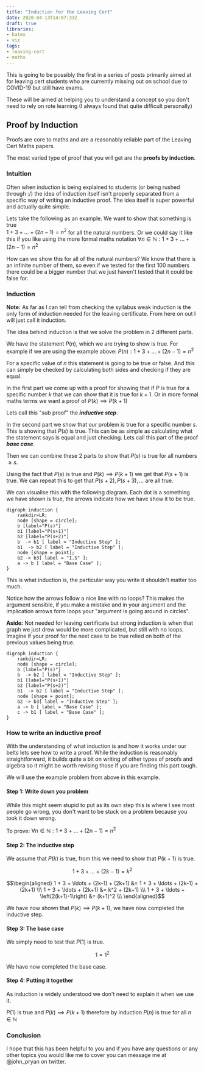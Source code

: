 ```yaml
---
title: "Induction for the Leaving Cert"
date: 2020-04-13T14:07:33Z
draft: true
libraries:
- katex
- viz
tags:
- leaving-cert
- maths
---
```


This is going to be possibly the first in a series of posts primarily aimed at for leaving cert students who are currently missing out on school due to COVID-19 but still have exams.

These will be aimed at helping you to understand a concept so you don't need to rely on rote learning (I always found that quite difficult personally)

## Proof by Induction

Proofs are core to maths and are a reasonably reliable part of the Leaving Cert Maths papers.

The most varied type of proof that you will get are the __proofs by induction__.

### Intuition

Often when induction is being explained to students (or being rushed through :/) the idea of induction itself isn't properly separated from a specific way of writing an inductive proof. The idea itself is super powerful and actually quite simple.


Lets take the following as an example. We want to show that something is true  
$1 + 3 + \ldots + (2n-1) = n^2$ for all the natural numbers.
Or we could say it like this if you like using the more formal maths notation
$\forall n \in \mathbb{N}:1 + 3 + \ldots + (2n-1) = n^2$

How can we show this for all of the natural numbers? We know that there is an infinite number of them, so even if we tested for the first $100$ numbers there could be a bigger number that we just haven't tested that it could be false for.


### Induction

__Note:__ As far as I can tell from checking the syllabus weak induction is the only form of induction needed for the leaving certificate. From here on out I will just call it induction.

The idea behind induction is that we solve the problem in 2 different parts.

We have the statement $P(n)$, which we are trying to show is true. For example if we are using the example above:
$P(n) : 1 + 3 + \ldots + (2n-1) = n^2$

For a specific value of $n$ this statement is going to be true or false. And this can simply be checked by calculating both sides and checking if they are equal.

In the first part we come up with a proof for showing that if $P$ is true for a specific number $k$ that we can show that it is true for $k+1$.
Or in more formal maths terms we want a proof of $P(k) \implies P(k+1)$

Lets call this "sub proof" the ___inductive step___.

In the second part we show that our problem is true for a specific number $s$. This is showing that $P(s)$ is true. This can be as simple as calculating what the statement says is equal and just checking. Lets call this part of the proof ___base case___.

Then we can combine these 2 parts to show that $P(s)$ is true for all numbers $\geq s$.

Using the fact that $P(s)$ is true and $P(k) \implies P(k+1)$ we get that $P(s+1)$ is true. We can repeat this to get that $P(s+2),P(s+3),\ldots$ are all true.

We can visualise this with the following diagram.
Each dot is a something we have shown is true, the arrows indicate how we have show it to be true.
```viz-dot
digraph induction {
    rankdir=LR;
    node [shape = circle];
    b [label="P(s)"]
    b1 [label="P(s+1)"]
    b2 [label="P(s+2)"]
    b  -> b1 [ label = "Inductive Step" ];
    b1  -> b2 [ label = "Inductive Step" ];
    node [shape = point];
    b2 -> b3[ label = "I.S" ];
    a -> b [ label = "Base Case" ];
}
```

This is what induction is, the particular way you write it shouldn't matter too much.

Notice how the arrows follow a nice line with no loops? This makes the argument sensible, if you make a mistake and in your argument and the implication arrows form loops your "argument is going around in circles".

__Aside:__ Not needed for leaving certificate but strong induction is when that graph we just drew would be more complicated, but still with no loops. Imagine if your proof for the next case to be true relied on both of the previous values being true.

```viz-dot
digraph induction {
    rankdir=LR;
    node [shape = circle];
    b [label="P(s)"]
    b  -> b2 [ label = "Inductive Step" ];
    b1 [label="P(s+1)"]
    b2 [label="P(s+2)"]
    b1  -> b2 [ label = "Inductive Step" ];
    node [shape = point];
    b2 -> b3[ label = "Inductive Step" ];
    a -> b [ label = "Base Case" ];
    c -> b1 [ label = "Base Case" ];
}
```

### How to write an inductive proof

With the understanding of what induction is and how it works under our belts lets see how to write a proof. While the induction is reasonably straightforward, it builds quite a bit on writing of other types of proofs and algebra so it might be worth revising those if you are finding this part tough.

We will use the example problem from above in this example.
#### Step 1: Write down you problem

While this might seem stupid to put as its own step this is where I see most people go wrong, you don't want to be stuck on a problem because you took it down wrong.

To prove: $\forall n \in \mathbb{N}:1 + 3 + \ldots + (2n-1) = n^2$

#### Step 2: The inductive step

We assume that $P(k)$ is true, from this we need to show that $P(k+1)$ is true.

$$
1 + 3 + \ldots + (2k-1) = k^2  \tag{P(k)}
$$


$$\begin{aligned} 1 + 3 + \ldots + (2k-1) + (2k+1) &= 1 + 3 + \ldots + (2k-1) + (2k+1) \\\ 1 + 3 + \ldots + (2k+1) &= k^2 + (2k+1) \\\ 1 + 3 + \ldots + \left(2(k+1)-1\right) &= (k+1)^2 \\\ \end{aligned}$$

We have now shown that $P(k) \implies P(k+1)$, we have now completed the inductive step.

#### Step 3: The base case

We simply need to test that $P(1)$ is true.

$$
1 = 1^2 \tag{True}
$$

We have now completed the base case.

#### Step 4: Putting it together

As induction is widely understood we don't need to explain it when we use it.

 $P(1)$ is true and $P(k) \implies P(k+1)$ therefore by induction $P(n)$ is true for all $n \in \mathbb{N}$


### Conclusion

I hope that this has been helpful to you and if you have any questions or any other topics you would like me to cover you can message me at @john_pryan on twitter.
